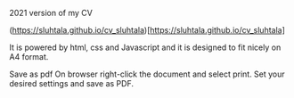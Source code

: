 2021 version of my CV

(https://sluhtala.github.io/cv_sluhtala)[https://sluhtala.github.io/cv_sluhtala]

It is powered by html, css and Javascript and it is designed to fit nicely on A4 format.

Save as pdf
On browser right-click the document and select print. Set your desired settings and save as PDF.
